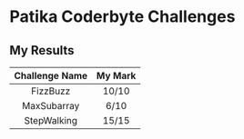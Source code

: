 # Patika Coderbyte Challenges

## My Results

| Challenge Name | My Mark |
| :------------: | :-----: |
|    FizzBuzz    |  10/10  |
|  MaxSubarray   |  6/10   |
|  StepWalking   |  15/15  |
